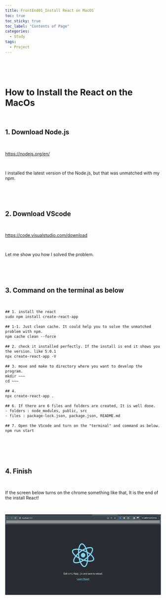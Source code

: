 ```yaml
---
title: FrontEnd01_Install React on MacOS
toc: true
toc_sticky: true
toc_label: "Contents of Page"
categories:
  - Study
tags:
  - Project
---
```


<br><br><br>

# How to Install the React on the MacOs

<br>

## 1. Download Node.js

<br>

<https://nodejs.org/en/>

<br>

I installed the latest version of the Node.js, but that was unmatched with my npm.

<br><br><br>

## 2. Download VScode

<br>

<https://code.visualstudio.com/download>

<br>

Let me show you how I solved the problem.

<br><br><br>

## 3. Command on the terminal as below

<br>

```
## 1. install the react
sudo npm install create-react-app

## 1-1. Just clean cache. It could help you to solve the unmatched problem with npm.
npm cache clean --force

## 2. check it installed perfectly. If the install is end it shows you the version. like 5.0.1
npx create-react-app -V

## 3. move and make to directory where you want to develop the program.
mkdir ~~~
cd ~~~

## 4. 
npx create-react-app .

## 6. If there are 6 files and folders are created, It is well done. 
- folders : node_modules, public, src
- files : package-lock.json, package.json, README.md

## 7. Open the VScode and turn on the "terminal" and command as below.
npm run start


```

<br><br><br>

## 4. Finish

<br>

If the screen below turns on the chrome something like that, It is the end of the install React!

<br>

![EndOfInstall](/assets/imgss/2023-12-02-FinishReact.png)




<br><br><br>




